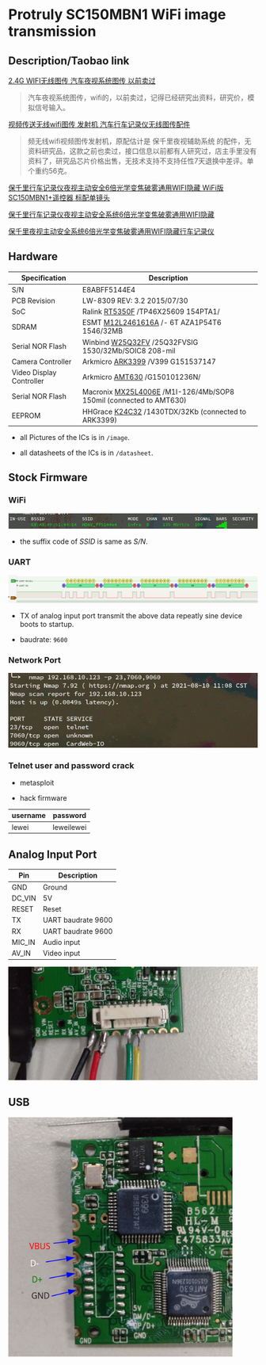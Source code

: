 # Protruly SC150MBN1 WiFi image transmission



##  Description/Taobao link

[2.4G WIFI无线图传 汽车夜视系统图传 以前卖过](https://item.taobao.com/item.htm?id=648102298565)

>汽车夜视系统图传，wifi的，以前卖过，记得已经研究出资料，研究价，模拟信号输入。

[视频传送无线wifi图传 发射机 汽车行车记录仪无线图传配件](https://item.taobao.com/item.htm?id=647159379787)

>频无线wifi视频图传发射机，原配估计是 保千里夜视辅助系统 的配件，无资料研究品，这款之前也卖过，接口信息以前都有人研究过，店主手里没有资料了，研究品芯片价格出售，无技术支持不支持任性7天退换中差评。单个重约56克。

[保千里行车记录仪夜视主动安全6倍光学变焦破雾通用WIFI隐藏 WiFi版SC150MBN1+遥控器 标配单镜头](https://item.jd.com/10024316770587.html)

[保千里行车记录仪夜视主动安全系统6倍光学变焦破雾通用WIFI隐藏](https://item.taobao.com/item.htm?id=629350368092)

[保千里夜视主动安全系统6倍光学变焦破雾通用WIFI隐藏行车记录仪](https://item.taobao.com/item.htm?id=630344135593)

## Hardware

| Specification            | Description                                                  |
| ------------------------ | ------------------------------------------------------------ |
| S/N                      | E8ABFF5144E4                                                 |
| PCB Revision             | LW-8309 REV: 3.2 2015/07/30                                  |
| SoC                      | Ralink [RT5350F](https://deviwiki.com/wiki/Ralink_RT5350) /TP46X25609 154PTA1/ |
| SDRAM                    | ESMT [M12L2461616A](https://www.esmt.com.tw/upload/pdf/ESMT/datasheets/M12L2561616A(2S)_operation%20temperature%20condition%20-40~85%C2%B0C.pdf) /- 6T AZA1P54T6 1546/32MB |
| Serial NOR Flash         | Winbind [W25Q32FV](https://www.winbond.com/hq/product/code-storage-flash-memory/serial-nor-flash/?__locale=en&partNo=W25Q32FV) /25Q32FVSIG 1530/32Mb/SOIC8 208-mil |
| Camera Controller        | Arkmicro [ARK3399](https://www.kynix.com/Detail/111730/ARK3399.html) /V399 G151537147 |
| Video Display Controller | Arkmicro [AMT630](https://datasheetspdf.com/pdf/840049/ARKMICRO/AMT630/1) /G150101236N/ |
| Serial NOR Flash         | Macronix [MX25L4006E](https://www.mxic.com.tw/en-us/products/NOR-Flash/Serial-NOR-Flash/Pages/spec.aspx?p=MX25L4006E&m=Serial%20NOR%20Flash&n=PM1576) /M1I-126/4Mb/SOP8 150mil (connected to AMT630) |
| EEPROM                   | HHGrace [K24C32](https://item.szlcsc.com/184570.html) /1430TDX/32Kb (connected to ARK3399) |

- all Pictures of the ICs is in `/image`.

- all datasheets of the ICs is in `/datasheet`.

## Stock Firmware

### WiFi

![image-20210809162845916](./image/stock-firmware-wifi.png)

- the suffix code  of *SSID* is same as *S/N*.

### UART

![image-20210809164704087](./image/stock-firmware-TX-data.png)

- TX of analog input port transmit the above data repeatly sine device boots to startup.

- baudrate: `9600`

### Network Port

![image-20210810110906774](image/stock-firmware-open-port.png)

### Telnet user and password crack

- metasploit

- hack firmware 

  

| username | password   |
| -------- | ---------- |
| lewei    | leweilewei |



## Analog Input Port

| Pin    | Description        |
| ------ | ------------------ |
| GND    | Ground             |
| DC_VIN | 5V                 |
| RESET  | Reset              |
| TX     | UART baudrate 9600 |
| RX     | UART baudrate 9600 |
| MIC_IN | Audio input        |
| AV_IN  | Video input        |

<img src="./image/hardware-analog-input-port.jpg" style="zoom: 50%;" /> 



## USB

<img src="./image/hardware-unwelded-usb.png" style="zoom: 80%;" />

